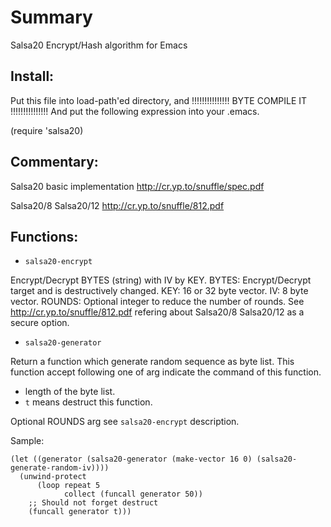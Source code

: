 Summary
========

Salsa20 Encrypt/Hash algorithm for Emacs

## Install:

Put this file into load-path'ed directory, and
!!!!!!!!!!!!!!! BYTE COMPILE IT !!!!!!!!!!!!!!!
And put the following expression into your .emacs.

(require 'salsa20)

## Commentary:

Salsa20 basic implementation
http://cr.yp.to/snuffle/spec.pdf

Salsa20/8 Salsa20/12
http://cr.yp.to/snuffle/812.pdf

## Functions:

* `salsa20-encrypt`

 Encrypt/Decrypt BYTES (string) with IV by KEY.
 BYTES: Encrypt/Decrypt target and is destructively changed.
 KEY: 16 or 32 byte vector.
 IV: 8 byte vector.
 ROUNDS: Optional integer to reduce the number of rounds.
   See http://cr.yp.to/snuffle/812.pdf refering about Salsa20/8 Salsa20/12
   as a secure option.

* `salsa20-generator`

 Return a function which generate random sequence as byte list.
 This function accept following one of arg indicate the command of this function.
 
 * length of the byte list.
 * `t` means destruct this function.
 
 Optional ROUNDS arg see `salsa20-encrypt` description.
 
 Sample:
 
    (let ((generator (salsa20-generator (make-vector 16 0) (salsa20-generate-random-iv))))
      (unwind-protect
          (loop repeat 5
                collect (funcall generator 50))
        ;; Should not forget destruct
        (funcall generator t)))
